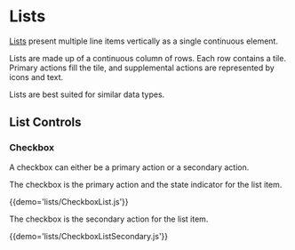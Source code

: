 # Lists

[Lists](https://material.google.com/components/lists.html) present multiple line items vertically as a single continuous element.

Lists are made up of a continuous column of rows. Each row contains a tile. Primary actions fill the tile, and supplemental actions are represented by icons and text.

Lists are best suited for similar data types.

## List Controls

### Checkbox

A checkbox can either be a primary action or a secondary action.

The checkbox is the primary action and the state indicator for the list item.

{{demo='lists/CheckboxList.js'}}

The checkbox is the secondary action for the list item.

{{demo='lists/CheckboxListSecondary.js'}}
